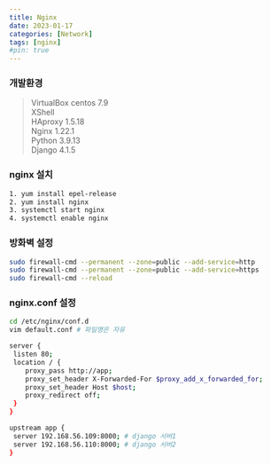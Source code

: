 ```yaml
---
title: Nginx
date: 2023-01-17
categories: [Network]
tags: [nginx]
#pin: true
---
```

### 개발환경
>VirtualBox centos 7.9   
>XShell   
>HAproxy 1.5.18   
>Nginx 1.22.1   
>Python 3.9.13   
>Django 4.1.5

### nginx 설치

```bash
1. yum install epel-release
2. yum install nginx
3. systemctl start nginx
4. systemctl enable nginx
```

### 방화벽 설정
```bash
sudo firewall-cmd --permanent --zone=public --add-service=http
sudo firewall-cmd --permanent --zone=public --add-service=https
sudo firewall-cmd --reload
```

### nginx.conf 설정
```bash
cd /etc/nginx/conf.d
vim default.conf # 파일명은 자유

server {
 listen 80;
 location / {
    proxy_pass http://app;
    proxy_set_header X-Forwarded-For $proxy_add_x_forwarded_for;
    proxy_set_header Host $host;
    proxy_redirect off;
 } 
}

upstream app {
 server 192.168.56.109:8000; # django 서버1
 server 192.168.56.110:8000; # django 서버2
}
```
